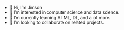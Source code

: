 - 👋 Hi, I’m Jimson
- 👀 I’m interested in computer science and data science.
- 🌱 I’m currently learning AI, ML, DL, and a lot more.
- 💞️ I’m looking to collaborate on related projects.

<!---
jimsonornido/jimsonornido is a ✨ special ✨ repository because its `README.md` (this file) appears on your GitHub profile.
You can click the Preview link to take a look at your changes.
--->
